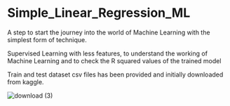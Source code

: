 # Simple_Linear_Regression_ML

A step to start the journey into the world of Machine Learning with the simplest form of technique.

Supervised Learning with less features, to understand the working of Machine Learning and to check the R squared values of the trained model

Train and test dataset csv files has been provided and initially downloaded from kaggle.


![download (3)](https://user-images.githubusercontent.com/41074452/156027937-61efda34-d193-4581-b3ae-92cb34911a68.png)

